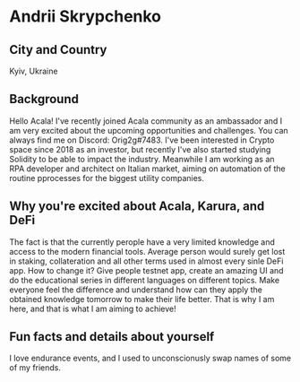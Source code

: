 # Andrii Skrypchenko	

## City and Country
Kyiv, Ukraine

## Background
Hello Acala! I've recently joined Acala community as an ambassador and I am very excited about the upcoming opportunities and challenges. You can always find me on Discord: Orig2g#7483. I've been interested in Crypto space since 2018 as an investor, but recently I've also started studying Solidity to be able to impact the industry. Meanwhile I am working as an RPA developer and architect on Italian market, aiming on automation of the routine pprocesses for the biggest  utility companies.

## Why you're excited about Acala, Karura, and DeFi

The fact is that the currently perople have a very limited knowledge and access to the  modern financial tools. Average person would surely get lost in staking, collateration and all other terms used in almost every sinle DeFi app. How to change it? Give people testnet app, create an amazing UI and do the educational series in different languages on different topics. Make everyone feel the difference and understand how can they apply the obtained knowledge tomorrow to make their life better. That is why I am here, and that is what I am aiming to achieve!

## Fun facts and details about yourself

I love endurance events, and I used to unconscionusly swap names of some of my friends. 
